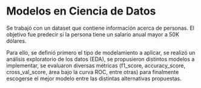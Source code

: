 # **Modelos en Ciencia de Datos**

Se trabajó con un dataset que contiene información acerca de personas. El objetivo fue predecir si la persona tiene un salario anual mayor a 50K dólares.

Para ello, se definió primero el tipo de modelamiento a aplicar, se realizó un análisis exploratorio de los datos (EDA), se propusieron distintos modelos a implementar, se evaluaron diversas métricas (f1_score, accuracy_score, cross_val_score, área bajo la curva ROC, entre otras) para finalmente escogerse el mejor modelo entre las distintas alternativas propuestas.
